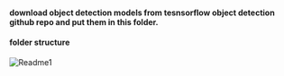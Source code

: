 
#### download object detection models from tesnsorflow object detection github repo and put them in this folder.
#### folder structure

![Readme1](https://github.com/shivendrapratap2/Computer-Vision/blob/master/ImageLabeller/models/folder_structure.PNG)
